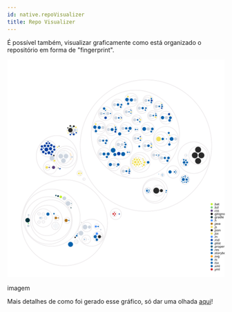 ```yaml
---
id: native.repoVisualizer
title: Repo Visualizer
---
```


<!-- Component declaration begin -->

<!-- Component declaration end -->

<!-- Documentation begin -->

É possível também, visualizar graficamente como está organizado o repositório em forma de "fingerprint".

![RepoVisualizer](../static/img/repo-diagram.svg)

imagem

Mais detalhes de como foi gerado esse gráfico, só dar uma olhada [aqui](https://octo.github.com/projects/repo-visualization)!

